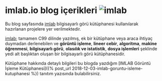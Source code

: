 # imlab.io blog içerikleri ![imlab](/assets/favicon.ico) 

Bu blog sayfasında [imlab](https://github.com/cescript/imlab_library) bilgisayarlı görü kütüphanesi kullanılarak hazırlanan projelere yer verilmektedir.

[imlab](https://github.com/cescript/imlab_library); tamamen C99 dilinde yazılmış, ek bir kütüphane veya araca ihtiyaç duymadan derlenebilen ve **görüntü işleme**, **lineer cebir**, **algoritma**, **makine öğrenmesi**, **bilgisayarlı görü**, **olasılık ve istatistik**, **dosya işlemleri** şeklinde yedi alt başlıktan oluşan bir bilgisayarlı görü kütüphanesidir.

Kütüphane hakkında detaylı bilgileri bu blogda yazdığım [IMLAB Görüntü İşleme Kütüphanesi]({% post_url 2018-12-03-imlab-goruntu-isleme-kutuphanesi %}) tanıtım yazısında bulabilirsiniz.

